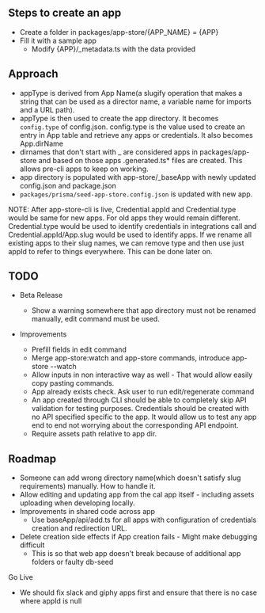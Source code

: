 ## Steps to create an app

- Create a folder in packages/app-store/{APP_NAME} = {APP}
- Fill it with a sample app
  - Modify {APP}/_metadata.ts with the data provided

## Approach

- appType is derived from App Name(a slugify operation that makes a string that can be used as a director name, a variable name for imports and a URL path).
- appType is then used to create the app directory. It becomes `config.type` of config.json. config.type is the value used to create an entry in App table and retrieve any apps or credentials. It also becomes App.dirName
- dirnames that don't start with _ are considered apps in packages/app-store and based on those apps .generated.ts* files are created. This allows pre-cli apps to keep on working.
- app directory is populated with app-store/_baseApp with newly updated config.json and package.json
- `packages/prisma/seed-app-store.config.json` is updated with new app.

NOTE: After app-store-cli is live, Credential.appId and Credential.type would be same for new apps. For old apps they would remain different. Credential.type would be used to identify credentials in integrations call and Credential.appId/App.slug would be used to identify apps.
If we rename all existing apps to their slug names, we can remove type and then use just appId to refer to things everywhere. This can be done later on.

## TODO

- Beta Release
  - Show a warning somewhere that app directory must not be renamed manually, edit command must be used.
  
- Improvements
  - Prefill fields in edit command
  - Merge app-store:watch and app-store commands, introduce app-store --watch
  - Allow inputs in non interactive way as well - That would allow easily copy pasting commands.
  - App already exists check. Ask user to run edit/regenerate command
  - An app created through CLI should be able to completely skip API validation for testing purposes. Credentials should be created with no API specified specific to the app. It would allow us to test any app end to end not worrying about the corresponding API endpoint.
  -  Require assets path relative to app dir.

## Roadmap
- Someone can add wrong directory name(which doesn't satisfy slug requirements) manually. How to handle it.
- Allow editing and updating app from the cal app itself - including assets uploading when developing locally.
- Improvements in shared code across app
  - Use baseApp/api/add.ts for all apps with configuration of credentials creation and redirection URL.
- Delete creation side effects if App creation fails - Might make debugging difficult
  - This is so that web app doesn't break because of additional app folders or faulty db-seed
  

Go Live
- We should fix slack and giphy apps first and ensure that there is no case where appId is null
